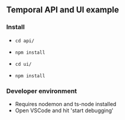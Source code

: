 ## Temporal API and UI example

### Install
- `cd api/`
- `npm install`

- `cd ui/`
- `npm install`

### Developer environment
- Requires nodemon and ts-node installed
- Open VSCode and hit 'start debugging'

